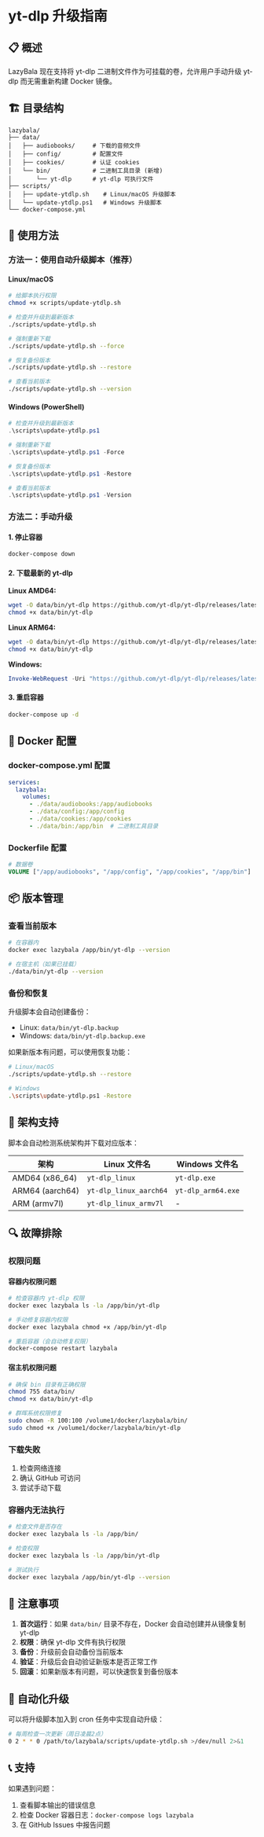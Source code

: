 # yt-dlp 升级指南

## 📋 概述

LazyBala 现在支持将 yt-dlp 二进制文件作为可挂载的卷，允许用户手动升级 yt-dlp 而无需重新构建 Docker 镜像。

## 🏗️ 目录结构

```
lazybala/
├── data/
│   ├── audiobooks/     # 下载的音频文件
│   ├── config/         # 配置文件
│   ├── cookies/        # 认证 cookies
│   └── bin/            # 二进制工具目录 (新增)
│       └── yt-dlp      # yt-dlp 可执行文件
├── scripts/
│   ├── update-ytdlp.sh    # Linux/macOS 升级脚本
│   └── update-ytdlp.ps1   # Windows 升级脚本
└── docker-compose.yml
```

## 🚀 使用方法

### 方法一：使用自动升级脚本（推荐）

#### Linux/macOS
```bash
# 给脚本执行权限
chmod +x scripts/update-ytdlp.sh

# 检查并升级到最新版本
./scripts/update-ytdlp.sh

# 强制重新下载
./scripts/update-ytdlp.sh --force

# 恢复备份版本
./scripts/update-ytdlp.sh --restore

# 查看当前版本
./scripts/update-ytdlp.sh --version
```

#### Windows (PowerShell)
```powershell
# 检查并升级到最新版本
.\scripts\update-ytdlp.ps1

# 强制重新下载
.\scripts\update-ytdlp.ps1 -Force

# 恢复备份版本
.\scripts\update-ytdlp.ps1 -Restore

# 查看当前版本
.\scripts\update-ytdlp.ps1 -Version
```

### 方法二：手动升级

#### 1. 停止容器
```bash
docker-compose down
```

#### 2. 下载最新的 yt-dlp

**Linux AMD64:**
```bash
wget -O data/bin/yt-dlp https://github.com/yt-dlp/yt-dlp/releases/latest/download/yt-dlp_linux
chmod +x data/bin/yt-dlp
```

**Linux ARM64:**
```bash
wget -O data/bin/yt-dlp https://github.com/yt-dlp/yt-dlp/releases/latest/download/yt-dlp_linux_aarch64
chmod +x data/bin/yt-dlp
```

**Windows:**
```powershell
Invoke-WebRequest -Uri "https://github.com/yt-dlp/yt-dlp/releases/latest/download/yt-dlp.exe" -OutFile "data\bin\yt-dlp.exe"
```

#### 3. 重启容器
```bash
docker-compose up -d
```

## 🔧 Docker 配置

### docker-compose.yml 配置

```yaml
services:
  lazybala:
    volumes:
      - ./data/audiobooks:/app/audiobooks
      - ./data/config:/app/config
      - ./data/cookies:/app/cookies
      - ./data/bin:/app/bin  # 二进制工具目录
```

### Dockerfile 配置

```dockerfile
# 数据卷
VOLUME ["/app/audiobooks", "/app/config", "/app/cookies", "/app/bin"]
```

## 📦 版本管理

### 查看当前版本
```bash
# 在容器内
docker exec lazybala /app/bin/yt-dlp --version

# 在宿主机（如果已挂载）
./data/bin/yt-dlp --version
```

### 备份和恢复

升级脚本会自动创建备份：
- Linux: `data/bin/yt-dlp.backup`
- Windows: `data/bin/yt-dlp.backup.exe`

如果新版本有问题，可以使用恢复功能：
```bash
# Linux/macOS
./scripts/update-ytdlp.sh --restore

# Windows
.\scripts\update-ytdlp.ps1 -Restore
```

## 🎯 架构支持

脚本会自动检测系统架构并下载对应版本：

| 架构 | Linux 文件名 | Windows 文件名 |
|------|-------------|---------------|
| AMD64 (x86_64) | `yt-dlp_linux` | `yt-dlp.exe` |
| ARM64 (aarch64) | `yt-dlp_linux_aarch64` | `yt-dlp_arm64.exe` |
| ARM (armv7l) | `yt-dlp_linux_armv7l` | - |

## 🔍 故障排除

### 权限问题

#### 容器内权限问题
```bash
# 检查容器内 yt-dlp 权限
docker exec lazybala ls -la /app/bin/yt-dlp

# 手动修复容器内权限
docker exec lazybala chmod +x /app/bin/yt-dlp

# 重启容器（会自动修复权限）
docker-compose restart lazybala
```

#### 宿主机权限问题
```bash
# 确保 bin 目录有正确权限
chmod 755 data/bin/
chmod +x data/bin/yt-dlp

# 群晖系统权限修复
sudo chown -R 100:100 /volume1/docker/lazybala/bin/
sudo chmod +x /volume1/docker/lazybala/bin/yt-dlp
```

### 下载失败
1. 检查网络连接
2. 确认 GitHub 可访问
3. 尝试手动下载

### 容器内无法执行
```bash
# 检查文件是否存在
docker exec lazybala ls -la /app/bin/

# 检查权限
docker exec lazybala ls -la /app/bin/yt-dlp

# 测试执行
docker exec lazybala /app/bin/yt-dlp --version
```

## 📝 注意事项

1. **首次运行**：如果 `data/bin/` 目录不存在，Docker 会自动创建并从镜像复制 yt-dlp
2. **权限**：确保 yt-dlp 文件有执行权限
3. **备份**：升级前会自动备份当前版本
4. **验证**：升级后会自动验证新版本是否正常工作
5. **回滚**：如果新版本有问题，可以快速恢复到备份版本

## 🚀 自动化升级

可以将升级脚本加入到 cron 任务中实现自动升级：

```bash
# 每周检查一次更新（周日凌晨2点）
0 2 * * 0 /path/to/lazybala/scripts/update-ytdlp.sh >/dev/null 2>&1
```

## 📞 支持

如果遇到问题：
1. 查看脚本输出的错误信息
2. 检查 Docker 容器日志：`docker-compose logs lazybala`
3. 在 GitHub Issues 中报告问题
